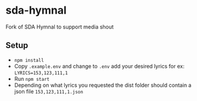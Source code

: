 # sda-hymnal
Fork of SDA Hymnal to support media shout

## Setup
- `npm install`
- Copy `.example.env` and change to `.env` add your desired lyrics for ex: `LYRICS=153,123,111,1`
- Run `npm start`
- Depending on what lyrics you requested the dist folder should contain a json file `153,123,111,1.json`
